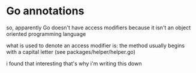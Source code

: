 # Go annotations

so, apparently Go doesn't have access modifiers because it isn't an object oriented programming language

what is used to denote an access modifier is: the method usually begins with a capital letter (see packages/helper/helper.go)

i found that interesting that's why i'm writing this down